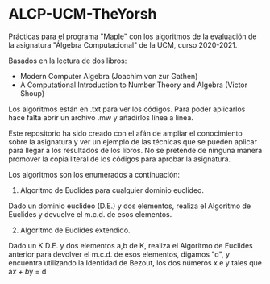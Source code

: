 # ALCP-UCM-TheYorsh
Prácticas para el programa "Maple" con los algoritmos de la evaluación
de la asignatura "Álgebra Computacional" de la UCM, curso 2020-2021.

Basados en la lectura de dos libros:

- Modern Computer Algebra (Joachim von zur Gathen)
- A Computational Introduction to Number Theory and Algebra (Victor Shoup)

Los algoritmos están en .txt para ver los códigos. Para poder aplicarlos hace
falta abrir un archivo .mw y añadirlos línea a línea. 

Este repositorio ha sido creado con el afán de ampliar el conocimiento sobre 
la asignatura y ver un ejemplo de las técnicas que se pueden aplicar para llegar 
a los resultados de los libros. No se pretende de ninguna manera promover la 
copia literal de los códigos para aprobar la asignatura.

Los algoritmos son los enumerados a continuación:

1. Algoritmo de Euclides para cualquier dominio euclideo. 

Dado un dominio euclideo (D.E.) y dos elementos, realiza el Algoritmo de Euclides y
devuelve el m.c.d. de esos elementos.

2. Algoritmo de Euclides extendido.

Dado un K D.E. y dos elementos a,b de K, realiza el Algoritmo de Euclides anterior para
devolver el m.c.d. de esos elementos, digamos "d", y encuentra utilizando la 
Identidad de Bezout, los dos números x e y tales que a*x + b*y = d

